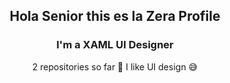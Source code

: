 <h2 align="center"> Hola Senior this es la Zera Profile </h2>
<h3 align="center"> I'm a XAML UI Designer </h2>
<p align="center">
  <a> 2 repositories so far 🤟 </a>
  <a2> I like UI design 😅 </a2>
</p>
